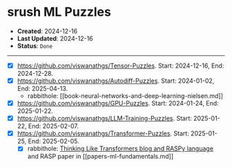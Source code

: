# srush ML Puzzles

- **Created**: 2024-12-16
- **Last Updated**: 2024-12-16
- **Status**: `Done`

---

- [X] <https://github.com/viswanathgs/Tensor-Puzzles>. Start: 2024-12-16, End: 2024-12-28.
- [X] <https://github.com/viswanathgs/Autodiff-Puzzles>. Start: 2024-01-02, End: 2025-04-13.
  - rabbithole: [[book-neural-networks-and-deep-learning-nielsen.md]]
- [X] <https://github.com/viswanathgs/GPU-Puzzles>. Start: 2024-01-24, End: 2025-01-22.
- [X] <https://github.com/viswanathgs/LLM-Training-Puzzles>. Start: 2025-01-22, End: 2025-02-07.
- [X] <https://github.com/viswanathgs/Transformer-Puzzles>. Start: 2025-01-25, End: 2025-02-05.
  - [X] rabbithole: [Thinking Like Transformers blog and RASPy language](https://srush.github.io/raspy/) and RASP paper in [[papers-ml-fundamentals.md]]

